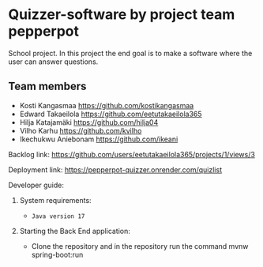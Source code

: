# Quizzer-software by project team pepperpot
School project. In this project the end goal is to make a software where the user can answer questions.
## Team members
- Kosti Kangasmaa https://github.com/kostikangasmaa
- Edward Takaeilola https://github.com/eetutakaeilola365
- Hilja Katajamäki https://github.com/hilja04
- Vilho Karhu https://github.com/kvilho
- Ikechukwu Aniebonam https://github.com/ikeani

Backlog link:
https://github.com/users/eetutakaeilola365/projects/1/views/3

Deployment link:
https://pepperpot-quizzer.onrender.com/quizlist

Developer guide:
1. System requirements:
   - `Java version 17`

2. Starting the Back End application:
   - Clone the repository and in the repository run the command mvnw spring-boot:run
